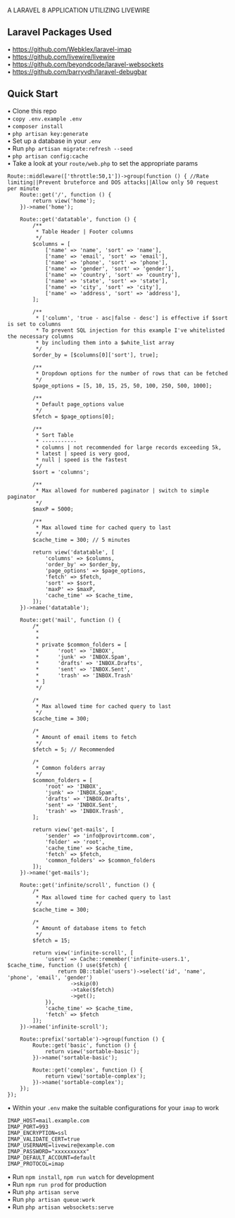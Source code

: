 A LARAVEL 8 APPLICATION UTILIZING LIVEWIRE
## Laravel Packages Used
•	<a href="https://github.com/Webklex/laravel-imap">https://github.com/Webklex/laravel-imap</a>\
•	<a href="https://github.com/livewire/livewire">https://github.com/livewire/livewire</a>\
•	<a href="https://github.com/beyondcode/laravel-websockets">https://github.com/beyondcode/laravel-websockets</a>\
•	<a href="https://github.com/barryvdh/laravel-debugbar">https://github.com/barryvdh/laravel-debugbar</a>
## Quick Start
•	Clone this repo\
•	``copy .env.example .env``\
•	``composer install``\
•	``php artisan key:generate``\
•	Set up a database in your ``.env``\
•	Run ``php artisan migrate:refresh --seed``\
•	``php artisan config:cache``\
•	Take a look at your  ``route/web.php`` to set the appropriate params

```
Route::middleware(['throttle:50,1'])->group(function () { //Rate limiting||Prevent bruteforce and DOS attacks||Allow only 50 request per minute
    Route::get('/', function () {
        return view('home');
    })->name('home');

    Route::get('datatable', function () {
        /**
         * Table Header | Footer columns
         */
        $columns = [
            ['name' => 'name', 'sort' => 'name'],
            ['name' => 'email', 'sort' => 'email'],
            ['name' => 'phone', 'sort' => 'phone'],
            ['name' => 'gender', 'sort' => 'gender'],
            ['name' => 'country', 'sort' => 'country'],
            ['name' => 'state', 'sort' => 'state'],
            ['name' => 'city', 'sort' => 'city'],
            ['name' => 'address', 'sort' => 'address'],
        ];

        /**
         * ['column', 'true - asc|false - desc'] is effective if $sort is set to columns
         * To prevent SQL injection for this example I've whitelisted the necessary columns
         * by including them into a $white_list array
         */
        $order_by = [$columns[0]['sort'], true];

        /**
         * Dropdown options for the number of rows that can be fetched
         */
        $page_options = [5, 10, 15, 25, 50, 100, 250, 500, 1000];

        /**
         * Default page_options value
         */
        $fetch = $page_options[0];

        /**
         * Sort Table
         * -----------
         * columns | not recommended for large records exceeding 5k,
         * latest | speed is very good,
         * null | speed is the fastest
         */
        $sort = 'columns';

        /**
         * Max allowed for numbered paginator | switch to simple paginator
         */
        $maxP = 5000;

        /**
         * Max allowed time for cached query to last
         */
        $cache_time = 300; // 5 minutes

        return view('datatable', [
            'columns' => $columns,
            'order_by' => $order_by,
            'page_options' => $page_options,
            'fetch' => $fetch,
            'sort' => $sort,
            'maxP' => $maxP,
            'cache_time' => $cache_time,
        ]);
    })->name('datatable');

    Route::get('mail', function () {
        /*
         *
         *
         * private $common_folders = [
         *      'root' => 'INBOX',
         *      'junk' => 'INBOX.Spam',
         *      'drafts' => 'INBOX.Drafts',
         *      'sent' => 'INBOX.Sent',
         *      'trash' => 'INBOX.Trash'
         * ]
         */

        /*
         * Max allowed time for cached query to last
         */
        $cache_time = 300;

        /*
         * Amount of email items to fetch
         */
        $fetch = 5; // Recommended

        /*
         * Common folders array
         */
        $common_folders = [
            'root' => 'INBOX',
            'junk' => 'INBOX.Spam',
            'drafts' => 'INBOX.Drafts',
            'sent' => 'INBOX.Sent',
            'trash' => 'INBOX.Trash',
        ];

        return view('get-mails', [
            'sender' => 'info@provirtcomm.com',
            'folder' => 'root',
            'cache_time' => $cache_time,
            'fetch' => $fetch,
            'common_folders' => $common_folders
        ]);
    })->name('get-mails');

    Route::get('infinite/scroll', function () {
        /*
         * Max allowed time for cached query to last
         */
        $cache_time = 300;

        /*
         * Amount of database items to fetch
         */
        $fetch = 15;

        return view('infinite-scroll', [
            'users' => Cache::remember('infinite-users.1', $cache_time, function () use($fetch) {
                return DB::table('users')->select('id', 'name', 'phone', 'email', 'gender')
                    ->skip(0)
                    ->take($fetch)
                    ->get();
            }),
            'cache_time' => $cache_time,
            'fetch' => $fetch
        ]);
    })->name('infinite-scroll');

    Route::prefix('sortable')->group(function () {
        Route::get('basic', function () {
            return view('sortable-basic');
        })->name('sortable-basic');

        Route::get('complex', function () {
            return view('sortable-complex');
        })->name('sortable-complex');
    });
});
```

•	Within your ``.env`` make the suitable configurations for your ``imap`` to work

```
IMAP_HOST=mail.example.com
IMAP_PORT=993
IMAP_ENCRYPTION=ssl
IMAP_VALIDATE_CERT=true
IMAP_USERNAME=livewire@example.com
IMAP_PASSWORD="xxxxxxxxxx"
IMAP_DEFAULT_ACCOUNT=default
IMAP_PROTOCOL=imap
```

•	Run ``npm install``, ``npm run watch`` for development\
•   Run ``npm run prod`` for production\
•   Run ``php artisan serve``\
•   Run ``php artisan queue:work``\
•   Run ``php artisan websockets:serve``
